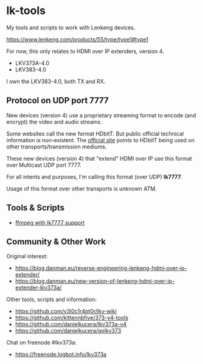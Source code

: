 # lk-tools

My tools and scripts to work with Lenkeng devices.

https://www.lenkeng.com/products/55/type/type1#type1

For now, this only relates to HDMI over IP extenders, version 4.

* LKV373A-4.0
* LKV383-4.0

I own the LKV383-4.0, both TX and RX.

## Protocol on UDP port 7777

New devices (version 4) use a proprietary streaming format to encode (and encrypt) the video and audio streams.

Some websites call the new format HDbitT. But public official technical information is non-existent. The [official site](http://www.hdbitt.org/what-is-hdbitt.html) points to HDbitT being used on other transports/transmission mediums.

These new devices (version 4) that "extend" HDMI over IP use this format over Multicast UDP port 7777.

For all intents and purposes, I'm calling this format (over UDP) **lk7777**.

Usage of this format over other transports is unknown ATM.

## Tools & Scripts

* [ffmpeg with lk7777 support](FFmpeg/)

## Community & Other Work

Original interest:

* https://blog.danman.eu/reverse-engineering-lenkeng-hdmi-over-ip-extender/
* https://blog.danman.eu/new-version-of-lenkeng-hdmi-over-ip-extender-lkv373a/

Other tools, scripts and information:

* https://github.com/v3l0c1r4pt0r/lkv-wiki
* https://github.com/kittennbfive/373-v4-tools
* https://github.com/danielkucera/lkv373a-v4
* https://github.com/danielkucera/golkv373

Chat on freenode #lkv373a:

* https://freenode.logbot.info/lkv373a
